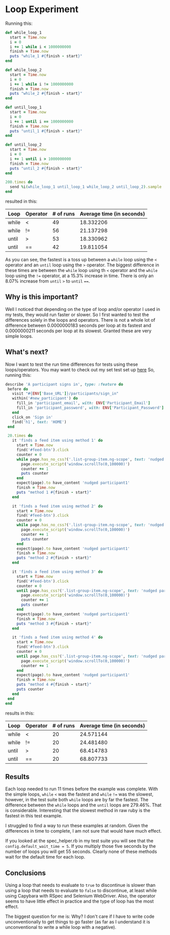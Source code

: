 # Loop Experiment

Running this:

```ruby
def while_loop_1
  start = Time.now
  i = 0
  i += 1 while i < 1000000000
  finish = Time.now
  puts "while_1 #{finish - start}"
end

def while_loop_2
  start = Time.now
  i = 0
  i += 1 while i != 1000000000
  finish = Time.now
  puts "while_2 #{finish - start}"
end

def until_loop_1
  start = Time.now
  i = 0
  i += 1 until i == 1000000000
  finish = Time.now
  puts "until_1 #{finish - start}"
end

def until_loop_2
  start = Time.now
  i = 0
  i += 1 until i > 1000000000
  finish = Time.now
  puts "until_2 #{finish - start}"
end

200.times do
  send %i(while_loop_1 until_loop_1 while_loop_2 until_loop_2).sample
end
```

resulted in this:

Loop | Operator | # of runs | Average time (in seconds)
--- | --- | --- | ---
while | < | 49 | 18.332206
while | != | 56 | 21.137298
until | > | 53 | 18.330962
until | == | 42 | 19.811054

As you can see, the fastest is a toss up between a `while` loop using the `<`
operator and an `until` loop using the `>` operator. The biggest difference
in these times are between the `while` loop using th `<` operator and the
`while` loop using the `!=` operator, at a 15.3% increase in time. There is
only an 8.07% increase from `until` `>` to `until` `==`.

## Why is this important?

Well I noticed that depending on the type of loop and/or operator I used in my
tests, they would run faster or slower. So I first wanted to test the
differences solely in the loops and operators. There is not a whole lot of
difference between 0.0000000183 seconds per loop at its fastest and 
0.0000000211 seconds per loop at its slowest. Granted these are very simple
loops.

## What's next?

Now I want to test the run time differences for tests using these
loops/operators. You may want to check out my set test set up 
[here](https://github.com/cbrenner04/tfd_core_features/blob/master/spec/spec_helper.rb)
So, running this:

 ```ruby
describe 'A participant signs in', type: :feature do
  before do
    visit "#{ENV['Base_URL']}/participants/sign_in"
    within('#new_participant') do
      fill_in 'participant_email', with: ENV['Participant_Email']
      fill_in 'participant_password', with: ENV['Participant_Password']
    end
    click_on 'Sign in'
    find('h1', text: 'HOME')
  end

  20.times do
    it 'finds a feed item using method 1' do
      start = Time.now
      find('#feed-btn').click
      counter = 0
      while page.has_no_css?('.list-group-item.ng-scope', text: 'nudged participant1') && counter < 15
        page.execute_script('window.scrollTo(0,100000)')
        counter += 1
        puts counter
      end
      expect(page).to have_content 'nudged participant1'
      finish = Time.now
      puts "method 1 #{finish - start}"
    end

    it 'finds a feed item using method 2' do
      start = Time.now
      find('#feed-btn').click
      counter = 0
      while page.has_no_css?('.list-group-item.ng-scope', text: 'nudged participant1') && counter != 15
        page.execute_script('window.scrollTo(0,100000)')
        counter += 1
        puts counter
      end
      expect(page).to have_content 'nudged participant1'
      finish = Time.now
      puts "method 2 #{finish - start}"
    end

    it 'finds a feed item using method 3' do
      start = Time.now
      find('#feed-btn').click
      counter = 0
      until page.has_css?('.list-group-item.ng-scope', text: 'nudged participant1') || counter > 15
        page.execute_script('window.scrollTo(0,100000)')
        counter += 1
        puts counter
      end
      expect(page).to have_content 'nudged participant1'
      finish = Time.now
      puts "method 3 #{finish - start}"
    end

    it 'finds a feed item using method 4' do
      start = Time.now
      find('#feed-btn').click
      counter = 0
      until page.has_css?('.list-group-item.ng-scope', text: 'nudged participant1') || counter == 15
        page.execute_script('window.scrollTo(0,100000)')
        counter += 1
      end
      expect(page).to have_content 'nudged participant1'
      finish = Time.now
      puts "method 4 #{finish - start}"
      puts counter
    end
  end
end
```
results in this:

Loop | Operator | # of runs | Average time (in seconds)
--- | --- | --- | ---
while | < | 20 | 24.571144
while | != | 20 | 24.481480
until | > | 20 | 68.414783
until | == | 20 | 68.807733

## Results

Each loop needed to run 11 times before the example was complete. With the
simple loops, `while` `<` was the fastest and `while` `!=` was the slowest,
however, in the test suite both `while` loops are by far the fastest. The
difference between the `while` loops and the `until` loops are 279.46%. That is
considerable. Interesting that the slowest method in raw ruby is the fastest in
this test example.

I struggled to find a way to run these examples at random. Given the
differences in time to complete, I am not sure that would have much effect.

If you looked at the spec_helper.rb in my test suite you will see that the
`config.default_wait_time = 5`. If you multiply those five seconds by the
number of loops you will get 55 seconds. Clearly none of these methods wait for
the default time for each loop. 

## Conclusions

Using a loop that needs to evaluate to `true` to discontinue is slower than
using a loop that needs to evaluate to `false` to discontinue, at least while
using Capybara with RSpec and Selenium WebDriver. Also, the operator seems to
have little effect in practice and the type of loop has the most effect.

The biggest question for me is: Why? I don't care if I have to write code
unconventionally to get things to go faster (as far as I understand it is
unconventional to write a while loop with a negative).

